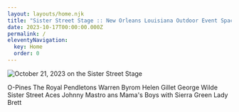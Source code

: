 ```yaml
---
layout: layouts/home.njk
title: "Sister Street Stage :: New Orleans Louisiana Outdoor Event Space"
date: 2023-10-17T00:00:00.000Z
permalink: /
eleventyNavigation:
  key: Home
  order: 0
---
```


![October 21, 2023 on the Sister Street Stage](/static/img/Sister-Street-Fest.webp)

O-Pines
The Royal Pendletons
Warren Byrom
Helen Gillet
George Wilde
Sister Street Aces
Johnny Mastro ans Mama's Boys with Sierra Green
Lady Brett